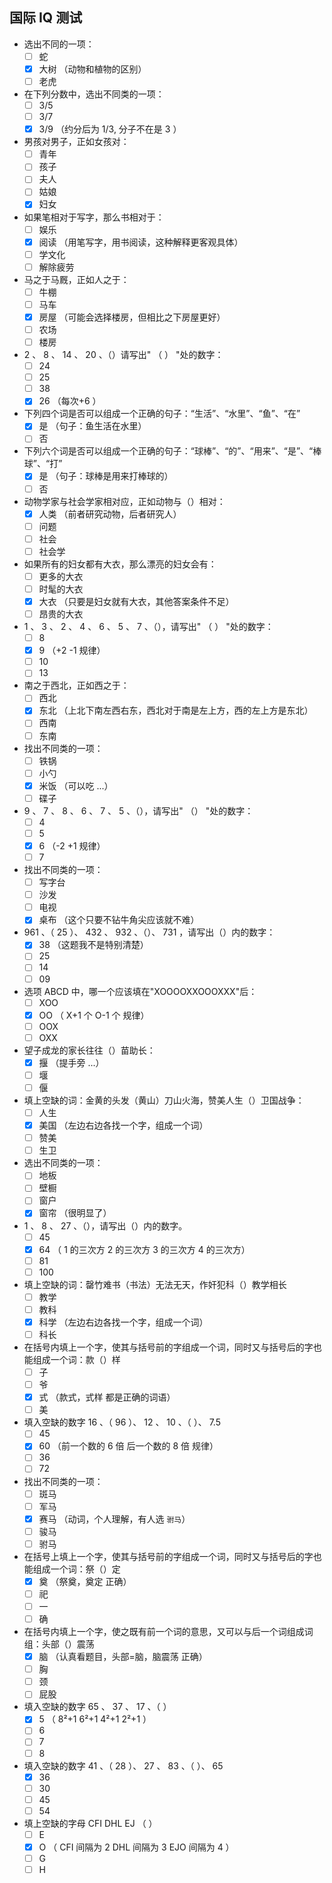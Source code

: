 ﻿## 国际 IQ 测试  
  
* 选出不同的一项：  
    - [ ] 蛇  
    - [x] 大树 （动物和植物的区别）  
    - [ ] 老虎  
  
* 在下列分数中，选出不同类的一项：  
    - [ ] 3/5  
    - [ ] 3/7  
    - [x] 3/9 （约分后为 1/3, 分子不在是 3 ）  
  
* 男孩对男子，正如女孩对：  
    - [ ] 青年  
    - [ ] 孩子  
    - [ ] 夫人  
    - [ ] 姑娘  
    - [x] 妇女  
  
* 如果笔相对于写字，那么书相对于：  
    - [ ] 娱乐  
    - [x] 阅读 （用笔写字，用书阅读，这种解释更客观具体）  
    - [ ] 学文化  
    - [ ] 解除疲劳  
  
* 马之于马厩，正如人之于：  
    - [ ] 牛棚  
    - [ ] 马车  
    - [x] 房屋 （可能会选择楼房，但相比之下房屋更好）  
    - [ ] 农场  
    - [ ] 楼房  
  
* 2 、 8 、 14 、 20 、（）请写出" （ ） "处的数字：  
    - [ ] 24  
    - [ ] 25  
    - [ ] 38  
    - [x] 26 （每次+6 ）  
  
* 下列四个词是否可以组成一个正确的句子：“生活”、“水里”、“鱼”、“在”  
    - [x] 是 （句子：鱼生活在水里）  
    - [ ] 否  
  
* 下列六个词是否可以组成一个正确的句子：“球棒”、“的”、“用来”、“是”、“棒球”、“打”  
    - [x] 是 （句子：球棒是用来打棒球的）  
    - [ ] 否  
  
* 动物学家与社会学家相对应，正如动物与（）相对：  
    - [x] 人类 （前者研究动物，后者研究人）  
    - [ ] 问题  
    - [ ] 社会  
    - [ ] 社会学  
  
* 如果所有的妇女都有大衣，那么漂亮的妇女会有：  
    - [ ] 更多的大衣  
    - [ ] 时髦的大衣  
    - [x] 大衣 （只要是妇女就有大衣，其他答案条件不足）  
    - [ ] 昂贵的大衣  
  
* 1 、 3 、 2 、 4 、 6 、 5 、 7 、（），请写出" （ ） "处的数字：  
    - [ ] 8  
    - [x] 9 （+2 -1 规律）  
    - [ ] 10  
    - [ ] 13  
  
* 南之于西北，正如西之于：  
    - [ ] 西北  
    - [x] 东北 （上北下南左西右东，西北对于南是左上方，西的左上方是东北）  
    - [ ] 西南  
    - [ ] 东南  
  
* 找出不同类的一项：  
    - [ ] 铁锅  
    - [ ] 小勺  
    - [x] 米饭 （可以吃 ...）  
    - [ ] 碟子  
  
* 9 、 7 、 8 、 6 、 7 、 5 、（），请写出" （） "处的数字：  
    - [ ] 4  
    - [ ] 5  
    - [x] 6 （-2 +1 规律）  
    - [ ] 7  
  
* 找出不同类的一项：  
    - [ ] 写字台  
    - [ ] 沙发  
    - [ ] 电视  
    - [x] 桌布 （这个只要不钻牛角尖应该就不难）  
  
* 961 、（ 25 ）、 432 、 932 、（）、 731 ，请写出（）内的数字：  
    - [x] 38 （这题我不是特别清楚）  
    - [ ] 25  
    - [ ] 14  
    - [ ] 09  
  
* 选项 ABCD 中，哪一个应该填在"XOOOOXXOOOXXX"后：  
    - [ ] XOO  
    - [x] OO （ X+1 个 O-1 个 规律）  
    - [ ] OOX  
    - [ ] OXX  
  
* 望子成龙的家长往往（）苗助长：  
    - [x] 揠 （提手旁 ...）  
    - [ ] 堰  
    - [ ] 偃  
  
* 填上空缺的词：金黄的头发（黄山）刀山火海，赞美人生（）卫国战争：  
    - [ ] 人生  
    - [x] 美国 （左边右边各找一个字，组成一个词）  
    - [ ] 赞美  
    - [ ] 生卫  
  
* 选出不同类的一项：  
    - [ ] 地板  
    - [ ] 壁橱  
    - [ ] 窗户  
    - [x] 窗帘 （很明显了）  
  
* 1 、 8 、 27 、（），请写出（）内的数字。  
    - [ ] 45  
    - [x] 64 （ 1 的三次方 2 的三次方 3 的三次方 4 的三次方）  
    - [ ] 81  
    - [ ] 100  
  
* 填上空缺的词：罄竹难书（书法）无法无天，作奸犯科（）教学相长  
    - [ ] 教学  
    - [ ] 教科  
    - [x] 科学 （左边右边各找一个字，组成一个词）  
    - [ ] 科长  
  
* 在括号内填上一个字，使其与括号前的字组成一个词，同时又与括号后的字也能组成一个词：款（）样  
    - [ ] 子  
    - [ ] 爷  
    - [x] 式 （款式，式样  都是正确的词语）  
    - [ ] 美  
  
* 填入空缺的数字 16 、（ 96 ）、 12 、 10 、（ ）、 7.5  
    - [ ] 45  
    - [x] 60 （前一个数的 6 倍 后一个数的 8 倍 规律）  
    - [ ] 36  
    - [ ] 72  
  
* 找出不同类的一项：  
    - [ ] 斑马  
    - [ ] 军马  
    - [x] 赛马 （动词，个人理解，有人选 `驸马`）   
    - [ ] 骏马  
    - [ ] 驸马  
  
* 在括号上填上一个字，使其与括号前的字组成一个词，同时又与括号后的字也能组成一个词：祭（）定  
    - [x] 奠 （祭奠，奠定  正确）  
    - [ ] 祀  
    - [ ] 一  
    - [ ] 确  
  
* 在括号内填上一个字，使之既有前一个词的意思，又可以与后一个词组成词组：头部（）震荡  
    - [x] 脑 （认真看题目，头部=脑，脑震荡 正确）  
    - [ ] 胸  
    - [ ] 颈  
    - [ ] 屁股  
  
* 填入空缺的数字 65 、 37 、 17 、（ ）  
    - [x] 5 （ 8²+1 6²+1 4²+1 2²+1 ）  
    - [ ] 6  
    - [ ] 7  
    - [ ] 8  
  
* 填入空缺的数字 41 、（ 28 ）、 27 、 83 、（ ）、 65  
    - [x] 36    
    - [ ] 30  
    - [ ] 45  
    - [ ] 54  
  
* 填上空缺的字母 CFI DHL EJ （ ）  
    - [ ] E  
    - [x] O （ CFI 间隔为 2 DHL 间隔为 3 EJO 间隔为 4 ）  
    - [ ] G  
    - [ ] H  
